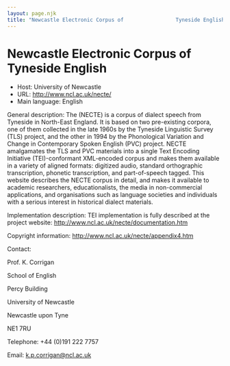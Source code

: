 ```yaml
---
layout: page.njk
title: "Newcastle Electronic Corpus of                 Tyneside English"
---
```

# Newcastle Electronic Corpus of                 Tyneside English




* Host: University of Newcastle
* URL: <http://www.ncl.ac.uk/necte/>
* Main language: English



General description: The (NECTE) is a corpus of dialect
 speech from Tyneside in North-East England. It is
 based on two pre-existing corpora, one of them
 collected in the late 1960s by the Tyneside
 Linguistic Survey (TLS) project, and the other in
 1994 by the Phonological Variation and Change in
 Contemporary Spoken English (PVC) project. NECTE
 amalgamates the TLS and PVC materials into a single
 Text Encoding Initiative (TEI)-conformant
 XML-encoded corpus and makes them available in a
 variety of aligned formats: digitized audio,
 standard orthographic transcription, phonetic
 transcription, and part-of-speech tagged. This
 website describes the NECTE corpus in detail, and
 makes it available to academic researchers,
 educationalists, the media in non-commercial
 applications, and organisations such as language
 societies and individuals with a serious interest
 in historical dialect materials.
 



Implementation description:
 TEI implementation is fully
 described at the project website:
 <http://www.ncl.ac.uk/necte/documentation.htm>



Copyright information: 
 <http://www.ncl.ac.uk/necte/appendix4.htm>




Contact:
 



Prof. K. Corrigan


School of English
 
 Percy Building
 
 University of Newcastle
 
 Newcastle upon Tyne
 
 NE1 7RU



Telephone: +44 (0)191 222 7757



Email: [k.p.corrigan@ncl.ac.uk](mailto:k.p.corrigan@ncl.ac.uk)





